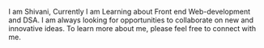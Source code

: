 I am Shivani, Currently I am Learning about Front end Web-development and DSA. I am always looking for opportunities to collaborate on new and innovative ideas. To learn more about me, please feel free to connect with me.
